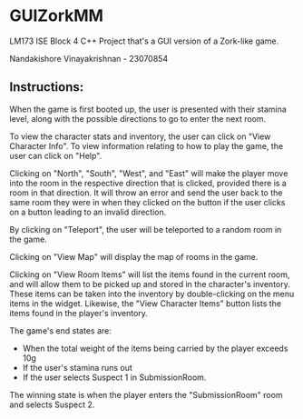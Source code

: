 # GUIZorkMM
LM173 ISE Block 4 C++ Project that's a GUI version of a Zork-like game. 

Nandakishore Vinayakrishnan - 23070854

## Instructions:

When the game is first booted up, the user is presented with their stamina level, along with the possible
directions to go to enter the next room.

To view the character stats and inventory, the user can click on "View Character Info". To view
information relating to how to play the game, the user can click on "Help".

Clicking on "North", "South", "West", and "East" will make the player move into the room in the respective
direction that is clicked, provided there is a room in that direction. It will throw an error and send
the user back to the same room they were in when they clicked on the button if the user clicks on a button
leading to an invalid direction.

By clicking on "Teleport", the user will be teleported to a random room in the game.

Clicking on "View Map" will display the map of rooms in the game.

Clicking on "View Room Items" will list the items found in the current room, and will allow them to be picked
up and stored in the character's inventory. These items can be taken into the inventory by double-clicking on
the menu items in the widget. Likewise, the "View Character Items" button lists the items found in the player's
inventory.

The game's end states are:

- When the total weight of the items being carried by the player exceeds 10g
- If the user's stamina runs out
- If the user selects Suspect 1 in SubmissionRoom.

The winning state is when the player enters the "SubmissionRoom" room and selects Suspect 2.

